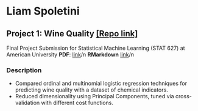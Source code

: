 # Liam Spoletini
## Project 1: Wine Quality [[Repo link]](https://github.com/Lspoletini/WineHearts)
Final Project Submission for Statistical Machine Learning (STAT 627) at American University
**PDF**: [link](https://github.com/Lspoletini/WineHearts/blob/main/R/FinalProject.pdf)/n
**RMarkdown** [link](https://github.com/Lspoletini/WineHearts/blob/main/R/FinalProject.Rmd)/n
### Description
- Compared ordinal and multinomial logistic regression techniques for predicting wine quality with a dataset of chemical indicators.
- Reduced dimensionality using Principal Components, tuned via cross-validation with different cost functions.
